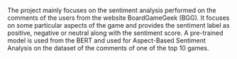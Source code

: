 The project mainly focuses on the sentiment analysis performed on the comments of the users from the website BoardGameGeek (BGG). It focuses on some
particular aspects of the game and provides the sentiment label as positive, negative or neutral along with the sentiment score. A pre-trained model is used from
the BERT and used for Aspect-Based Sentiment Analysis on the dataset of the
comments of one of the top 10 games.
